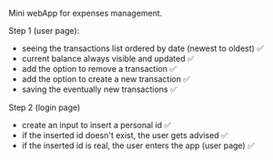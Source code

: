 Mini webApp for expenses management.

Step 1 (user page):

- seeing the transactions list ordered by date (newest to oldest) ✅
- current balance always visible and updated ✅
- add the option to remove a transaction ✅
- add the option to create a new transaction ✅
- saving the eventually new transactions ✅

Step 2 (login page)

- create an input to insert a personal id ✅
- if the inserted id doesn't exist, the user gets advised ✅
- if the inserted id is real, the user enters the app (user page) ✅
